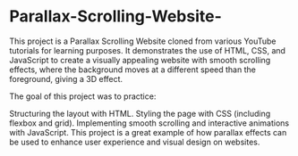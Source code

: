 # Parallax-Scrolling-Website-
This project is a Parallax Scrolling Website cloned from various YouTube tutorials for learning purposes. It demonstrates the use of HTML, CSS, and JavaScript to create a visually appealing website with smooth scrolling effects, where the background moves at a different speed than the foreground, giving a 3D effect.

The goal of this project was to practice:

Structuring the layout with HTML.
Styling the page with CSS (including flexbox and grid).
Implementing smooth scrolling and interactive animations with JavaScript.
This project is a great example of how parallax effects can be used to enhance user experience and visual design on websites.

